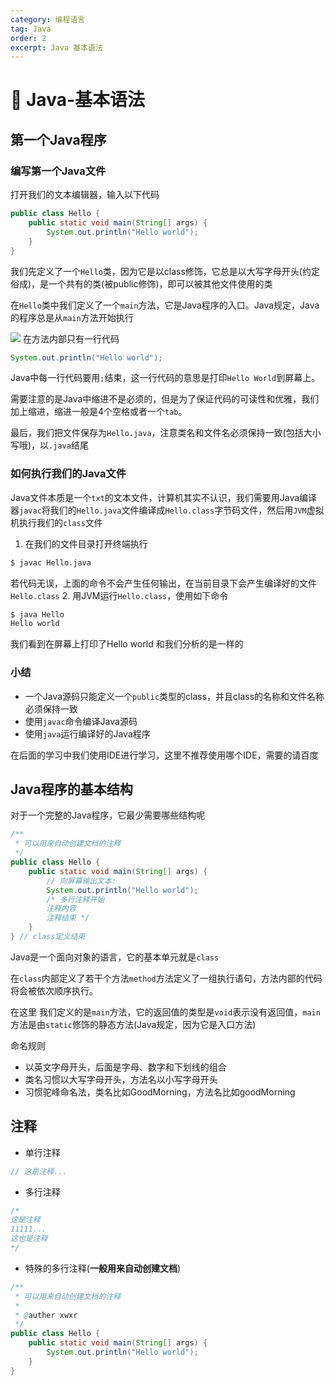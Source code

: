 ```yaml
---
category: 编程语言
tag: Java
order: 2
excerpt: Java 基本语法
---
```

# :frog: Java-基本语法
## 第一个Java程序
### 编写第一个Java文件
打开我们的文本编辑器，输入以下代码
```java
public class Hello {
    public static void main(String[] args) {
        System.out.println("Hello world");
    }
}
```
我们先定义了一个`Hello`类，因为它是以class修饰，它总是以大写字母开头(约定俗成)，是一个共有的类(被public修饰)，即可以被其他文件使用的类

在`Hello`类中我们定义了一个`main`方法，它是Java程序的入口。Java规定，Java的程序总是从`main`方法开始执行

![](/Java/9.png)
在方法内部只有一行代码
```java
System.out.println("Hello world");
```
Java中每一行代码要用`;`结束，这一行代码的意思是打印`Hello World`到屏幕上。

需要注意的是Java中缩进不是必须的，但是为了保证代码的可读性和优雅，我们加上缩进，缩进一般是4个空格或者一个`tab`。

最后，我们把文件保存为`Hello.java`，注意类名和文件名必须保持一致(包括大小写哦)，以`.java`结尾

### 如何执行我们的Java文件
Java文件本质是一个`txt`的文本文件，计算机其实不认识，我们需要用Java编译器`javac`将我们的`Hello.java`文件编译成`Hello.class`字节码文件，然后用`JVM`虚拟机执行我们的`class`文件
1. 在我们的文件目录打开终端执行
```sh
$ javac Hello.java
```
若代码无误，上面的命令不会产生任何输出，在当前目录下会产生编译好的文件`Hello.class`
2. 用JVM运行`Hello.class`，使用如下命令
```sh
$ java Hello
Hello world
```
我们看到在屏幕上打印了Hello world 和我们分析的是一样的

### 小结
- 一个Java源码只能定义一个`public`类型的class，并且class的名称和文件名称必须保持一致
- 使用`javac`命令编译Java源码
- 使用`java`运行编译好的Java程序

在后面的学习中我们使用IDE进行学习，这里不推荐使用哪个IDE，需要的请百度
## Java程序的基本结构
对于一个完整的Java程序，它最少需要哪些结构呢
```java
/**
 * 可以用来自动创建文档的注释
 */
public class Hello {
    public static void main(String[] args) {
        // 向屏幕输出文本:
        System.out.println("Hello world");
        /* 多行注释开始
        注释内容
        注释结束 */
    }
} // class定义结束
```
Java是一个面向对象的语言，它的基本单元就是`class`

在`class`内部定义了若干个方法`method`方法定义了一组执行语句，方法内部的代码将会被依次顺序执行。

在这里 我们定义的是`main`方法，它的返回值的类型是`void`表示没有返回值，`main`方法是由`static`修饰的静态方法(Java规定，因为它是入口方法)

命名规则
- 以英文字母开头，后面是字母、数字和下划线的组合
- 类名习惯以大写字母开头，方法名以小写字母开头
- 习惯驼峰命名法，类名比如GoodMorning，方法名比如goodMorning

## 注释
- 单行注释
```java
// 这是注释...
```
- 多行注释
```java
/*
这是注释
11111...
这也是注释
*/
```
- 特殊的多行注释(**一般用来自动创建文档**)
```java
/**
 * 可以用来自动创建文档的注释
 * 
 * @auther xwxr
 */
public class Hello {
    public static void main(String[] args) {
        System.out.println("Hello world");
    }
}
```
